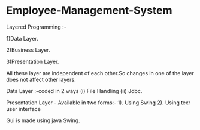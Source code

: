 # Employee-Management-System
Layered Programming :-

1)Data Layer.

2)Business Layer.

3)Presentation Layer.

All these layer are independent of each other.So changes in one of the layer does not affect other layers.

Data Layer :-coded in 2 ways (i) File Handling (ii) Jdbc.

Presentation Layer - Available in two forms:-
1). Using Swing
2). Using texr user interface

Gui is made using java Swing.
